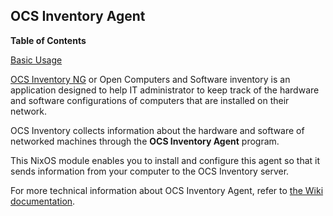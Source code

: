 ## OCS Inventory Agent

**Table of Contents**

[Basic Usage](#module-services-ocsinventory-agent-basic-usage)

[OCS Inventory NG](https://ocsinventory-ng.org/) or Open Computers and Software inventory is an application designed to help IT administrator to keep track of the hardware and software configurations of computers that are installed on their network.

OCS Inventory collects information about the hardware and software of networked machines through the **OCS Inventory Agent** program.

This NixOS module enables you to install and configure this agent so that it sends information from your computer to the OCS Inventory server.

For more technical information about OCS Inventory Agent, refer to [the Wiki documentation](https://wiki.ocsinventory-ng.org/03.Basic-documentation/Setting-up-the-UNIX-agent-manually-on-client-computers/).
